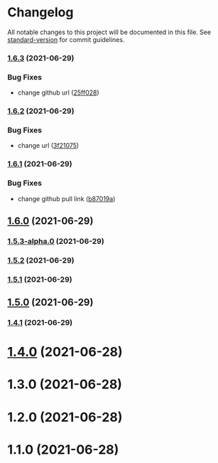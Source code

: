 # Changelog

All notable changes to this project will be documented in this file. See [standard-version](https://github.com/conventional-changelog/standard-version) for commit guidelines.

### [1.6.3](https://github.com/huangtiti/htt-rollup-cli/compare/v1.6.2...v1.6.3) (2021-06-29)


### Bug Fixes

* change github url ([25ff028](https://github.com/huangtiti/htt-rollup-cli/commit/25ff02844affcad910d8896222561ec617d877ca))

### [1.6.2](https://github.com/huangtiti/htt-rollup-cli/compare/v1.6.1...v1.6.2) (2021-06-29)


### Bug Fixes

* change url ([3f21075](https://github.com/huangtiti/htt-rollup-cli/commit/3f210753c30157c98d35a2ef7a9f717bc1501cfd))

### [1.6.1](https://github.com/huangtiti/htt-rollup-cli/compare/v1.6.0...v1.6.1) (2021-06-29)


### Bug Fixes

* change github pull link ([b87019a](https://github.com/huangtiti/htt-rollup-cli/commit/b87019a9519f78d5953c7f7da471962264018e43))

## [1.6.0](https://github.com/huangtiti/htt-rollup-cli/compare/v1.5.3-alpha.0...v1.6.0) (2021-06-29)

### [1.5.3-alpha.0](https://github.com/huangtiti/htt-rollup-cli/compare/v1.5.2...v1.5.3-alpha.0) (2021-06-29)

### [1.5.2](https://github.com/huangtiti/htt-rollup-cli/compare/v1.5.1...v1.5.2) (2021-06-29)

### [1.5.1](https://github.com/huangtiti/htt-rollup-cli/compare/v1.5.0...v1.5.1) (2021-06-29)

## [1.5.0](https://github.com/huangtiti/htt-rollup-cli/compare/v1.4.0...v1.5.0) (2021-06-29)

### [1.4.1](https://github.com/huangtiti/htt-rollup-cli/compare/v1.4.0...v1.4.1) (2021-06-29)

# [1.4.0](/compare/v1.3.0...v1.4.0) (2021-06-28)



# 1.3.0 (2021-06-28)

# 1.2.0 (2021-06-28)

# 1.1.0 (2021-06-28)

